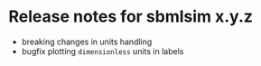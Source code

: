 # Release notes for sbmlsim x.y.z
- breaking changes in units handling
- bugfix plotting `dimensionless` units in labels
